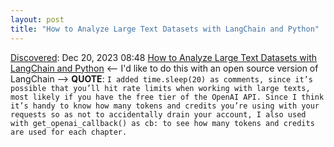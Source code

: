 ```yaml
---
layout: post
title: "How to Analyze Large Text Datasets with LangChain and Python"
---
```

[Discovered](http://rolandtanglao.com/2020/07/29/p1-blogthis-checkvist-list-links-to-blog/): Dec 20, 2023 08:48 [How to Analyze Large Text Datasets with LangChain and Python](https://www.sitepoint.com/analyze-large-text-datasets-langchain-python/) <-- I'd like to do this with an open source version of LangChain --> **QUOTE**: `I added time.sleep(20) as comments, since it’s possible that you’ll hit rate limits when working with large texts, most likely if you have the free tier of the OpenAI API. Since I think it’s handy to know how many tokens and credits you’re using with your requests so as not to accidentally drain your account, I also used with get_openai_callback() as cb: to see how many tokens and credits are used for each chapter.`
